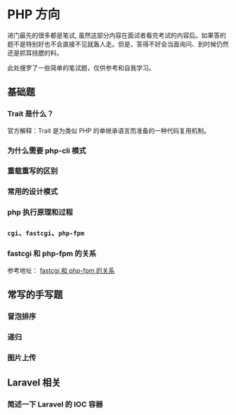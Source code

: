 # PHP 方向

进门最先的很多都是笔试, 虽然这部分内容在面试者看完考试的内容后。如果答的题不是特别好也不会直接不见就轰人走。但是，答得不好会当面询问、到时候仍然还是抓耳挠腮的料。

此处搜罗了一些简单的笔试题，仅供参考和自我学习。

## 基础题

### Trait 是什么？

官方解释：Trait 是为类似 PHP 的单继承语言而准备的一种代码复用机制。

### 为什么需要 php-cli 模式

### 重载重写的区别

### 常用的设计模式

### php 执行原理和过程

### `cgi`、`fastcgi`、`php-fpm`



### fastcgi 和 php-fpm 的关系

参考地址： [fastcgi 和 php-fpm 的关系](https://segmentfault.com/q/1010000000256516)

## 常写的手写题

### 冒泡排序

### 递归

### 图片上传


## Laravel 相关

### 简述一下 Laravel 的 IOC 容器